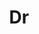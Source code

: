 ---
layout: person
given: Stephen
family: Cave
department: Leverhulme Centre for the Future of Intelligence
title: Dr
job_title: Director
crsid: sjc53
image: /assets/uploads/Cave_Stephen.jpg
webpage: http://lcfi.ac.uk/people/stephen-cave/
biography: 'Stephen Cave is Director of the Leverhulme Centre for the Future of Intelligence,
  Senior Research Associate in the Faculty of Philosophy, and Fellow of Hughes Hall,
  all at the University of Cambridge.


  Stephen earned a PhD in philosophy from Cambridge. He then joined the British Foreign
  Office, where he served for nearly a decade as a policy advisor and diplomat before
  returning to writing and academia. He now holds the grade of Director of Research
  at the University of Cambridge (full professor equivalent).


  His research is mostly in the philosophy of technology, with two strands. First,
  he writes about the ethics of AI and robotics. His publications on this include
  the volumes AI Narratives (Oxford University Press, 2020), Imagining AI (Oxford
  University Press, forthcoming 2023), and Feminist AI (Oxford University Press, forthcoming
  2023). Second, he writes about the ethics of life-extension and the philosophy of
  (im)mortality. His publications on this topic include Immortality: The Quest to
  Live Forever and How it Drives Civilization (Crown, Penguin Random House, 2012),
  a New Scientist book of the year now available in many other languages, and Should
  We Want To Live Forever (Routledge, forthcoming 2022).


  He has also written and spoken on a wide range of philosophical and scientific subjects,
  including in the New York Times, The Atlantic, The Guardian, and on television and
  radio around the world.'
name: Stephen Cave
---